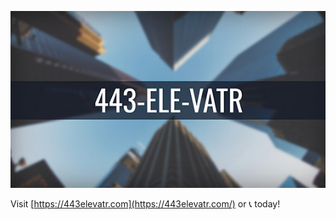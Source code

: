 <p align="center">
  <a href="https://443elevatr.com" target="_blank">
    <img src="./README-preview.jpg" alt="443 Elevator Homepage" width="560">
  </a>
</p>

Visit [https://443elevatr.com](https://443elevatr.com/) or 📞 today! 
